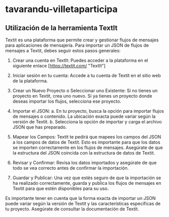 # tavarandu-villetaparticipa

## Utilización de la herramienta TextIt

Textit es una plataforma que permite crear y gestionar flujos de mensajes para aplicaciones de mensajería. Para importar un JSON de flujos de mensajes a Textit, debes seguir estos pasos generales:


1. Crear una cuenta en TextIt: Puedes acceder a la plataforma en el siguiente enlace [https://textit.com/ "TextIt"]

2. Iniciar sesión en tu cuenta: Accede a tu cuenta de Textit en el sitio web de la plataforma.

3. Crear un Nuevo Proyecto o Seleccionar uno Existente: Si no tienes un proyecto en Textit, crea uno nuevo. Si ya tienes un proyecto donde deseas importar los flujos, selecciona ese proyecto.

4. Importar el JSON:
a. En tu proyecto, busca la opción para importar flujos de mensajes o contenido. La ubicación exacta puede variar según la versión de Textit.
b. Selecciona la opción de importar y carga el archivo JSON que has preparado.

5. Mapear los Campos: Textit te pedirá que mapees los campos del JSON a los campos de datos de Textit. Esto es importante para que los datos se importen correctamente en los flujos de mensajes. Asegúrate de que la estructura del JSON coincida con la estructura de datos de Textit.

6. Revisar y Confirmar: Revisa los datos importados y asegúrate de que todo se vea correcto antes de confirmar la importación.

7. Guardar y Publicar: Una vez que estés seguro de que la importación se ha realizado correctamente, guarda y publica los flujos de mensajes en Textit para que estén disponibles para su uso.

Es importante tener en cuenta que la forma exacta de importar un JSON puede variar según la versión de Textit y las características específicas de tu proyecto. Asegúrate de consultar la documentación de Textit.
